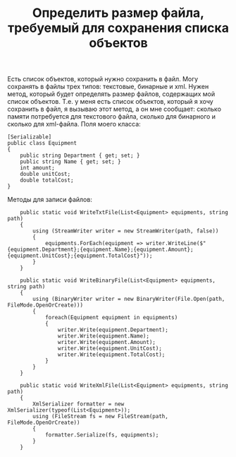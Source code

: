 ﻿---
title: "Определить размер файла, требуемый для сохранения списка объектов"
se.owner.user_id: 322215
se.owner.display_name: "damn"
se.owner.link: "https://ru.stackoverflow.com/users/322215/damn"
se.link: "https://ru.stackoverflow.com/questions/969870/%d0%9e%d0%bf%d1%80%d0%b5%d0%b4%d0%b5%d0%bb%d0%b8%d1%82%d1%8c-%d1%80%d0%b0%d0%b7%d0%bc%d0%b5%d1%80-%d1%84%d0%b0%d0%b9%d0%bb%d0%b0-%d1%82%d1%80%d0%b5%d0%b1%d1%83%d0%b5%d0%bc%d1%8b%d0%b9-%d0%b4%d0%bb%d1%8f-%d1%81%d0%be%d1%85%d1%80%d0%b0%d0%bd%d0%b5%d0%bd%d0%b8%d1%8f-%d1%81%d0%bf%d0%b8%d1%81%d0%ba%d0%b0-%d0%be%d0%b1%d1%8a%d0%b5%d0%ba%d1%82%d0%be%d0%b2"
se.question_id: 969870
se.post_type: question
se.score: 1
---
<p>Есть список объектов, который нужно сохранить в файл. Могу сохранять в файлы трех типов: текстовые, бинарные и xml. Нужен метод, который будет определять размер файлов, содержащих мой список объектов. Т.е. у меня есть список объектов, который я хочу сохранить в файл, я вызываю этот метод, а он мне сообщает: сколько памяти потребуется для текстового файла, сколько для бинарного и сколько для xml-файла. Поля моего класса:</p>

<pre><code>[Serializable]
public class Equipment
{
    public string Department { get; set; }
    public string Name { get; set; }
    int amount;
    double unitCost;
    double totalCost;
}
</code></pre>

<p>Методы для записи файлов:</p>

<pre><code>    public static void WriteTxtFile(List&lt;Equipment&gt; equipments, string path)
    {
        using (StreamWriter writer = new StreamWriter(path, false))
        {
            equipments.ForEach(equipment =&gt; writer.WriteLine($"{equipment.Department};{equipment.Name};{equipment.Amount};{equipment.UnitCost};{equipment.TotalCost}"));
        }
    }

    public static void WriteBinaryFile(List&lt;Equipment&gt; equipments, string path)
    {
        using (BinaryWriter writer = new BinaryWriter(File.Open(path, FileMode.OpenOrCreate)))
        {
            foreach(Equipment equipment in equipments)
            {
                writer.Write(equipment.Department);
                writer.Write(equipment.Name);
                writer.Write(equipment.Amount);
                writer.Write(equipment.UnitCost);
                writer.Write(equipment.TotalCost);
            }
        }
    }

    public static void WriteXmlFile(List&lt;Equipment&gt; equipments, string path)
    {
        XmlSerializer formatter = new XmlSerializer(typeof(List&lt;Equipment&gt;));
        using (FileStream fs = new FileStream(path, FileMode.OpenOrCreate))
        {
            formatter.Serialize(fs, equipments);
        }
    }
</code></pre>
